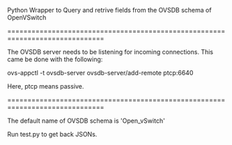 Python Wrapper to Query and retrive fields from the OVSDB schema of OpenVSwitch

==============================================================================

The OVSDB server needs to be listening for incoming connections. This came be done with the following:

ovs-appctl -t ovsdb-server ovsdb-server/add-remote ptcp:6640

Here, ptcp means passive. 

==============================================================================

The default name of OVSDB schema is 'Open_vSwitch'

Run test.py to get back JSONs.

  
